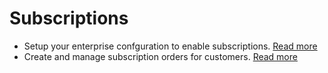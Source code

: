 # Subscriptions
* Setup your enterprise confguration to enable subscriptions. [Read more](/subscriptions-configuration.md)
* Create and manage subscription orders for customers. [Read more](subscriptions-creating-and-managing-orders.md)

